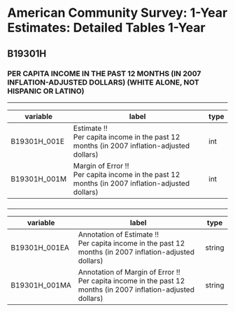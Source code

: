 # American Community Survey: 1-Year Estimates: Detailed Tables 1-Year

## B19301H

### PER CAPITA INCOME IN THE PAST 12 MONTHS (IN 2007 INFLATION-ADJUSTED DOLLARS) (WHITE ALONE, NOT HISPANIC OR LATINO)

___

| variable | label | type |
| ----- | ----- | ----- |
| B19301H_001E | Estimate !!<br>Per capita income in the past 12 months (in 2007 inflation-adjusted dollars) | int |
| B19301H_001M | Margin of Error !!<br>Per capita income in the past 12 months (in 2007 inflation-adjusted dollars) | int |
### 

___

| variable | label | type |
| ----- | ----- | ----- |
| B19301H_001EA | Annotation of Estimate !!<br>Per capita income in the past 12 months (in 2007 inflation-adjusted dollars) | string |
| B19301H_001MA | Annotation of Margin of Error !!<br>Per capita income in the past 12 months (in 2007 inflation-adjusted dollars) | string |

